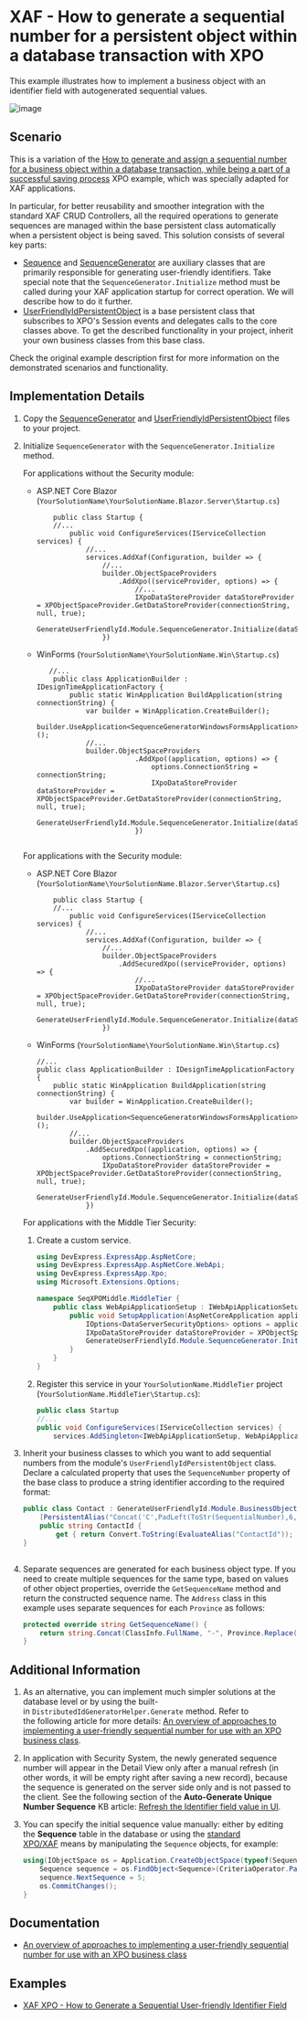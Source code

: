 # XAF - How to generate a sequential number for a persistent object within a database transaction with XPO

This example illustrates how to implement a business object with an identifier field with autogenerated sequential values.

![image](https://github.com/AndreyKozhevnikov/XAF_generate-a-sequential-number-for-a-persistent-object-within-a-database-transaction/assets/14300209/517edb5b-8412-48e1-aed8-ed5efef2f548)


## Scenario


This is a variation of the [How to generate and assign a sequential number for a business object within a database transaction, while being a part of a successful saving process](https://www.devexpress.com/Support/Center/p/E2620) XPO example, which was specially adapted for XAF applications.

In particular, for better reusability and smoother integration with the standard XAF CRUD Controllers, all the required operations to generate sequences are managed within the base persistent class automatically when a persistent object is being saved. This solution consists of several key parts:

* [Sequence](SequenceGenerator/SequenceGenerator.Module/SequenceClasses/SequenceGenerator.cs) and [SequenceGenerator](SequenceGenerator/SequenceGenerator.Module/SequenceClasses/SequenceGenerator.cs) are auxiliary classes that are primarily responsible for generating user-friendly identifiers. Take special note that the `SequenceGenerator.Initialize` method must be called during your XAF application startup for correct operation. We will describe how to do it further.
* [UserFriendlyIdPersistentObject](SequenceGenerator/SequenceGenerator.Module/SequenceClasses/UserFriendlyIdPersistentObject.cs) is a base persistent class that subscribes to XPO's Session events and delegates calls to the core classes above. To get the described functionality in your project, inherit your own business classes from this base class.

Check the original example description first for more information on the demonstrated scenarios and functionality.

## Implementation Details

1. Copy the [SequenceGenerator](SequenceGenerator/SequenceGenerator.Module/SequenceClasses/SequenceGenerator.cs) and [UserFriendlyIdPersistentObject](SequenceGenerator/SequenceGenerator.Module/SequenceClasses/UserFriendlyIdPersistentObject.cs) files to your project.

2. Initialize `SequenceGenerator` with the `SequenceGenerator.Initialize` method.

	For applications without the Security module:

	* ASP.NET Core Blazor (`YourSolutionName\YourSolutionName.Blazor.Server\Startup.cs`)

		```cs{10-11}
		    public class Startup {
		    //...
		        public void ConfigureServices(IServiceCollection services) {
		            //...
		            services.AddXaf(Configuration, builder => {
		                //...    
		                builder.ObjectSpaceProviders
		                    .AddXpo((serviceProvider, options) => {
		                        //...
						        IXpoDataStoreProvider dataStoreProvider = XPObjectSpaceProvider.GetDataStoreProvider(connectionString, null, true);
		                        GenerateUserFriendlyId.Module.SequenceGenerator.Initialize(dataStoreProvider);
		                })
		```

	* WinForms (`YourSolutionName\YourSolutionName.Win\Startup.cs`) 
	
		```cs{9-10}
		   //...
		    public class ApplicationBuilder : IDesignTimeApplicationFactory {
		        public static WinApplication BuildApplication(string connectionString) {
		            var builder = WinApplication.CreateBuilder();
		            builder.UseApplication<SequenceGeneratorWindowsFormsApplication>();
		            //...
		            builder.ObjectSpaceProviders
		                        .AddXpo((application, options) => {
		                            options.ConnectionString = connectionString;
		                            IXpoDataStoreProvider dataStoreProvider = XPObjectSpaceProvider.GetDataStoreProvider(connectionString, null, true);
		                            GenerateUserFriendlyId.Module.SequenceGenerator.Initialize(dataStoreProvider);
		                        })
		   
		```
   
	For applications with the Security module:

	* ASP.NET Core Blazor (`YourSolutionName\YourSolutionName.Blazor.Server\Startup.cs`)

		```cs{10-13}
		    public class Startup {
		    //...
		        public void ConfigureServices(IServiceCollection services) {
		            //...
		            services.AddXaf(Configuration, builder => {
		                //...    
		                builder.ObjectSpaceProviders
		                    .AddSecuredXpo((serviceProvider, options) => {
		                        //...
		                        IXpoDataStoreProvider dataStoreProvider = XPObjectSpaceProvider.GetDataStoreProvider(connectionString, null, true);
		                        GenerateUserFriendlyId.Module.SequenceGenerator.Initialize(dataStoreProvider);
		                })
		```

	* WinForms (`YourSolutionName\YourSolutionName.Win\Startup.cs`)

		```cs{10-11}
		//...
		public class ApplicationBuilder : IDesignTimeApplicationFactory {
			public static WinApplication BuildApplication(string connectionString) {
				var builder = WinApplication.CreateBuilder();
				builder.UseApplication<SequenceGeneratorWindowsFormsApplication>();
				//...
				builder.ObjectSpaceProviders
					.AddSecuredXpo((application, options) => {
						options.ConnectionString = connectionString;
						IXpoDataStoreProvider dataStoreProvider = XPObjectSpaceProvider.GetDataStoreProvider(connectionString, null, true);
						GenerateUserFriendlyId.Module.SequenceGenerator.Initialize(dataStoreProvider);
					})
		```    

	For applications with the Middle Tier Security:

	1. Create a custom service.

		```cs
		using DevExpress.ExpressApp.AspNetCore;
		using DevExpress.ExpressApp.AspNetCore.WebApi;
		using DevExpress.ExpressApp.Xpo;
		using Microsoft.Extensions.Options;
		
		namespace SeqXPOMiddle.MiddleTier {
		    public class WebApiApplicationSetup : IWebApiApplicationSetup {
		        public void SetupApplication(AspNetCoreApplication application) {
		            IOptions<DataServerSecurityOptions> options = application.ServiceProvider.GetRequiredService<IOptions<DataServerSecurityOptions>>();
		            IXpoDataStoreProvider dataStoreProvider = XPObjectSpaceProvider.GetDataStoreProvider(options.Value.ConnectionString, null);
		            GenerateUserFriendlyId.Module.SequenceGenerator.Initialize(dataStoreProvider);
		        }
		    }
		}
		```
  
  	2. Register this service in your `YourSolutionName.MiddleTier` project (`YourSolutionName.MiddleTier\Startup.cs`):

		```cs
		public class Startup
		//...
		public void ConfigureServices(IServiceCollection services) {
			services.AddSingleton<IWebApiApplicationSetup, WebApiApplicationSetup>();
		```

3. Inherit your business classes to which you want to add sequential numbers from the module's `UserFriendlyIdPersistentObject` class. Declare a calculated property that uses the `SequenceNumber` property of the base class to produce a string identifier according to the required format:
   
	```cs
	public class Contact : GenerateUserFriendlyId.Module.BusinessObjects.UserFriendlyIdPersistentObject {
		[PersistentAlias("Concat('C',PadLeft(ToStr(SequentialNumber),6,'0'))")]
		public string ContactId {
			get { return Convert.ToString(EvaluateAlias("ContactId")); }
	}
	   
	```
   
4. Separate sequences are generated for each business object type. If you need to create multiple sequences for the same type, based on values of other object properties, override the `GetSequenceName` method and return the constructed sequence name. The `Address` class in this example uses separate sequences for each `Province` as follows:
   
	```cs
	protected override string GetSequenceName() {
		return string.Concat(ClassInfo.FullName, "-", Province.Replace(" ", "_"));
	}
	```
   
## Additional Information

1. As an alternative, you can implement much simpler solutions at the database level or by using the built-in `DistributedIdGeneratorHelper.Generate` method. Refer to the following article for more details: [An overview of approaches to implementing a user-friendly sequential number for use with an XPO business class](https://www.devexpress.com/Support/Center/p/T567184").
2. In application with Security System, the newly generated sequence number will appear in the Detail View only after a manual refresh (in other words, it will be empty right after saving a new record), because the sequence is generated on the server side only and is not passed to the client. See the following section of the **Auto-Generate Unique Number Sequence** KB article: [Refresh the Identifier field value in UI](https://docs.devexpress.com/eXpressAppFramework/403605/business-model-design-orm/unique-auto-increment-number-generation#refresh-the-identifier-field-value-in-the-ui).
3. You can specify the initial sequence value manually: either by editing the **Sequence** table in the database or using the [standard XPO/XAF](https://docs.devexpress.com/eXpressAppFramework/113711/data-manipulation-and-business-logic/create-read-update-and-delete-data) means by manipulating the `Sequence` objects, for example:

	```cs
	using(IObjectSpace os = Application.CreateObjectSpace(typeof(Sequence))) {
		Sequence sequence = os.FindObject<Sequence>(CriteriaOperator.Parse("TypeName=?", typeof(Contact).FullName));
		sequence.NextSequence = 5;
		os.CommitChanges();
	}
	```
   
## Documentation
   
* [An overview of approaches to implementing a user-friendly sequential number for use with an XPO business class](https://www.devexpress.com/Support/Center/p/T567184)

## Examples

* [XAF XPO - How to Generate a Sequential User-friendly Identifier Field](https://github.com/DevExpress-Examples/XAF_how-to-generate-a-sequential-and-user-friendly-identifier-field-within-an-xpo-business-e4904)
